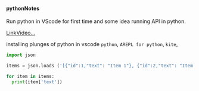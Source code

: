 #### pythonNotes
Run python in VScode for first time and some idea running API in python.

[LinkVideo...](https://www.youtube.com/watch?v=W--_EOzdTHk)

installing plunges of python in vscode `python`, `AREPL for python`, `kite`,

```python
import json

items = json.loads ('[{"id":1,"text": "Item 1"}, {"id":2,"text": "Item 2"}, {"id":3,"text": "Item 3"}]')

for item in items:
  print(item['text'])
```
